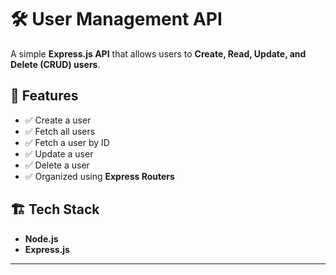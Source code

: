 
# 🛠️ User Management API

A simple **Express.js API** that allows users to **Create, Read, Update, and Delete (CRUD) users**.

## 🚀 Features
- ✅ Create a user  
- ✅ Fetch all users  
- ✅ Fetch a user by ID  
- ✅ Update a user  
- ✅ Delete a user  
- ✅ Organized using **Express Routers**  

## 🏗️ Tech Stack
- **Node.js**
- **Express.js**

---

